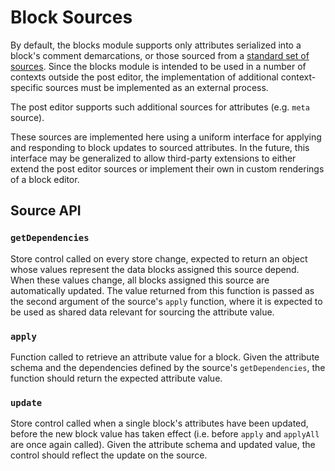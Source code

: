 Block Sources
=============

By default, the blocks module supports only attributes serialized into a block's comment demarcations, or those sourced from a [standard set of sources](https://developer.wordpress.org/block-editor/developers/block-api/block-attributes/). Since the blocks module is intended to be used in a number of contexts outside the post editor, the implementation of additional context-specific sources must be implemented as an external process.

The post editor supports such additional sources for attributes (e.g. `meta` source).

These sources are implemented here using a uniform interface for applying and responding to block updates to sourced attributes. In the future, this interface may be generalized to allow third-party extensions to either extend the post editor sources or implement their own in custom renderings of a block editor.

## Source API

### `getDependencies`

Store control called on every store change, expected to return an object whose values represent the data blocks assigned this source depend. When these values change, all blocks assigned this source are automatically updated. The value returned from this function is passed as the second argument of the source's `apply` function, where it is expected to be used as shared data relevant for sourcing the attribute value.

### `apply`

Function called to retrieve an attribute value for a block. Given the attribute schema and the dependencies defined by the source's `getDependencies`, the function should return the expected attribute value.

### `update`

Store control called when a single block's attributes have been updated, before the new block value has taken effect (i.e. before `apply` and `applyAll` are once again called). Given the attribute schema and updated value, the control should reflect the update on the source.
